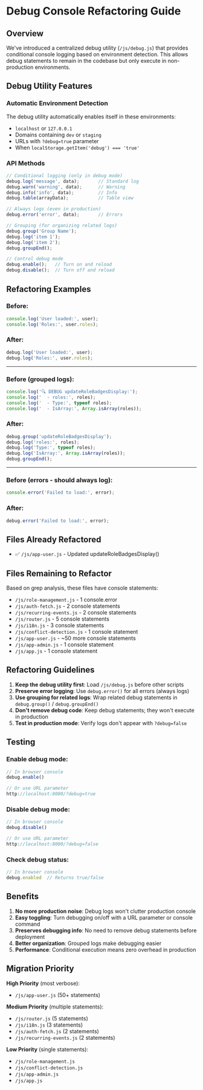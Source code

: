 # Debug Console Refactoring Guide

## Overview

We've introduced a centralized debug utility (`/js/debug.js`) that provides conditional console logging based on environment detection. This allows debug statements to remain in the codebase but only execute in non-production environments.

## Debug Utility Features

### Automatic Environment Detection

The debug utility automatically enables itself in these environments:
- `localhost` or `127.0.0.1`
- Domains containing `dev` or `staging`
- URLs with `?debug=true` parameter
- When `localStorage.getItem('debug') === 'true'`

### API Methods

```javascript
// Conditional logging (only in debug mode)
debug.log('message', data);       // Standard log
debug.warn('warning', data);      // Warning
debug.info('info', data);         // Info
debug.table(arrayData);           // Table view

// Always logs (even in production)
debug.error('error', data);       // Errors

// Grouping (for organizing related logs)
debug.group('Group Name');
debug.log('item 1');
debug.log('item 2');
debug.groupEnd();

// Control debug mode
debug.enable();   // Turn on and reload
debug.disable();  // Turn off and reload
```

## Refactoring Examples

### Before:
```javascript
console.log('User loaded:', user);
console.log('Roles:', user.roles);
```

### After:
```javascript
debug.log('User loaded:', user);
debug.log('Roles:', user.roles);
```

---

### Before (grouped logs):
```javascript
console.log('🔍 DEBUG updateRoleBadgesDisplay:');
console.log('  - roles:', roles);
console.log('  - Type:', typeof roles);
console.log('  - IsArray:', Array.isArray(roles));
```

### After:
```javascript
debug.group('updateRoleBadgesDisplay');
debug.log('roles:', roles);
debug.log('Type:', typeof roles);
debug.log('IsArray:', Array.isArray(roles));
debug.groupEnd();
```

---

### Before (errors - should always log):
```javascript
console.error('Failed to load:', error);
```

### After:
```javascript
debug.error('Failed to load:', error);
```

## Files Already Refactored

- ✅ `/js/app-user.js` - Updated updateRoleBadgesDisplay()

## Files Remaining to Refactor

Based on grep analysis, these files have console statements:

- `/js/role-management.js` - 1 console.error
- `/js/auth-fetch.js` - 2 console statements
- `/js/recurring-events.js` - 2 console statements
- `/js/router.js` - 5 console statements
- `/js/i18n.js` - 3 console statements
- `/js/conflict-detection.js` - 1 console statement
- `/js/app-user.js` - ~50 more console statements
- `/js/app-admin.js` - 1 console statement
- `/js/app.js` - 1 console statement

## Refactoring Guidelines

1. **Keep the debug utility first**: Load `/js/debug.js` before other scripts
2. **Preserve error logging**: Use `debug.error()` for all errors (always logs)
3. **Use grouping for related logs**: Wrap related debug statements in `debug.group()` / `debug.groupEnd()`
4. **Don't remove debug code**: Keep debug statements; they won't execute in production
5. **Test in production mode**: Verify logs don't appear with `?debug=false`

## Testing

### Enable debug mode:
```javascript
// In browser console
debug.enable()

// Or use URL parameter
http://localhost:8000/?debug=true
```

### Disable debug mode:
```javascript
// In browser console
debug.disable()

// Or use URL parameter
http://localhost:8000/?debug=false
```

### Check debug status:
```javascript
// In browser console
debug.enabled  // Returns true/false
```

## Benefits

1. **No more production noise**: Debug logs won't clutter production console
2. **Easy toggling**: Turn debugging on/off with a URL parameter or console command
3. **Preserves debugging info**: No need to remove debug statements before deployment
4. **Better organization**: Grouped logs make debugging easier
5. **Performance**: Conditional execution means zero overhead in production

## Migration Priority

**High Priority** (most verbose):
- `/js/app-user.js` (50+ statements)

**Medium Priority** (multiple statements):
- `/js/router.js` (5 statements)
- `/js/i18n.js` (3 statements)
- `/js/auth-fetch.js` (2 statements)
- `/js/recurring-events.js` (2 statements)

**Low Priority** (single statements):
- `/js/role-management.js`
- `/js/conflict-detection.js`
- `/js/app-admin.js`
- `/js/app.js`

